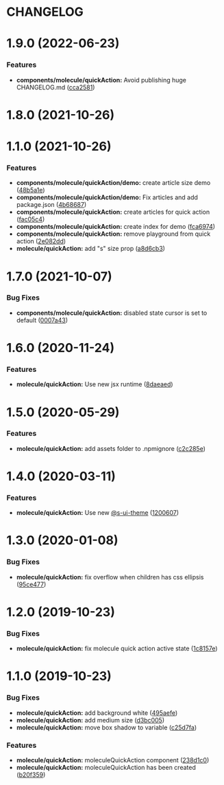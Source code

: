 # CHANGELOG

# 1.9.0 (2022-06-23)


### Features

* **components/molecule/quickAction:** Avoid publishing huge CHANGELOG.md ([cca2581](https://github.com/SUI-Components/sui-components/commit/cca258194b396921fc73dc8ede691a54f9452280))



# 1.8.0 (2021-10-26)



# 1.1.0 (2021-10-26)


### Features

* **components/molecule/quickAction/demo:** create article size demo ([48b5a1e](https://github.com/SUI-Components/sui-components/commit/48b5a1e5afaa56195945467c54d13d652506a7df))
* **components/molecule/quickAction/demo:** Fix articles and add package.json ([4b68687](https://github.com/SUI-Components/sui-components/commit/4b686874637d2438f9100641a6d765264d5dd2ac))
* **components/molecule/quickAction:** create articles for quick action ([fac05c4](https://github.com/SUI-Components/sui-components/commit/fac05c41043193a359ca3bcadc1de9cd37425ef2))
* **components/molecule/quickAction:** create index for demo ([fca6974](https://github.com/SUI-Components/sui-components/commit/fca697471391fa34480bca407da76d6c680091bf))
* **components/molecule/quickAction:** remove playground from quick action ([2e082dd](https://github.com/SUI-Components/sui-components/commit/2e082ddaa66b027561a51b0f070ed7e25bffc3ea))
* **molecule/quickAction:** add "s" size prop ([a8d6cb3](https://github.com/SUI-Components/sui-components/commit/a8d6cb3cf048356408c8377a0de0af86149aab24))



# 1.7.0 (2021-10-07)


### Bug Fixes

* **components/molecule/quickAction:** disabled state cursor is set to default ([0007a43](https://github.com/SUI-Components/sui-components/commit/0007a43b71c0ea8c1827008f2113d0ba74cc033c))



# 1.6.0 (2020-11-24)


### Features

* **molecule/quickAction:** Use new jsx runtime ([8daeaed](https://github.com/SUI-Components/sui-components/commit/8daeaed7fda242efcf05b069f50e1af35fcc4c19))



# 1.5.0 (2020-05-29)


### Features

* **molecule/quickAction:** add assets folder to .npmignore ([c2c285e](https://github.com/SUI-Components/sui-components/commit/c2c285e1d24032c798063100586231db030c9c39))



# 1.4.0 (2020-03-11)


### Features

* **molecule/quickAction:** Use new [@s-ui-theme](https://github.com/s-ui-theme) ([1200607](https://github.com/SUI-Components/sui-components/commit/12006072057e9f606df19474bbdb36cd14858c12))



# 1.3.0 (2020-01-08)


### Bug Fixes

* **molecule/quickAction:** fix overflow when children has css ellipsis ([95ce477](https://github.com/SUI-Components/sui-components/commit/95ce47716f1b30ca86eec2e2e82d12c0f67ee44e))



# 1.2.0 (2019-10-23)


### Bug Fixes

* **molecule/quickAction:** fix molecule quick action active state ([1c8157e](https://github.com/SUI-Components/sui-components/commit/1c8157e9a9500f6b10e29136347bf3b7835374bf))



# 1.1.0 (2019-10-23)


### Bug Fixes

* **molecule/quickAction:** add background white ([495aefe](https://github.com/SUI-Components/sui-components/commit/495aefe40c158889c45df9b9b5c2a9bebefe2ee1))
* **molecule/quickAction:** add medium size ([d3bc005](https://github.com/SUI-Components/sui-components/commit/d3bc005674c78fba9883bfa1a3278382f685b633))
* **molecule/quickAction:** move box shadow to variable ([c25d7fa](https://github.com/SUI-Components/sui-components/commit/c25d7faca2858fd0ec91720c53cb485321e926ec))


### Features

* **molecule/quickAction:** moleculeQuickAction component ([238d1c0](https://github.com/SUI-Components/sui-components/commit/238d1c0fd16c6bf841fe8d159de158c719d2462f))
* **molecule/quickAction:** moleculeQuickAction has been created ([b20f359](https://github.com/SUI-Components/sui-components/commit/b20f3593d9f66b7f9387054eeb94f725d38f967b))



